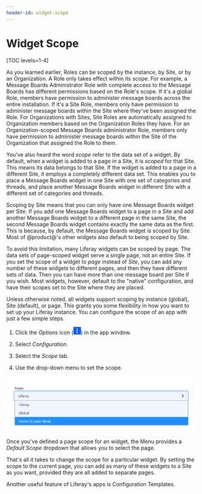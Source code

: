 ```yaml
---
header-id: widget-scope
---
```


# Widget Scope

[TOC levels=1-4]

As you learned earlier, Roles can be scoped by the instance, by Site, or by an
Organization. A Role only takes effect within its scope. For example, a Message
Boards Administrator Role with complete access to the Message Boards has
different permissions based on the Role's scope. If it's a global Role, members
have permission to administer message boards across the entire installation. If
it's a Site Role, members only have permission to administer message boards
within the Site where they've been assigned the Role. For Organizations with
Sites, Site Roles are automatically assigned to Organization members based on
the Organization Roles they have. For an Organization-scoped Message Boards
administrator Role, members only have permission to administer message boards
within the Site of the Organization that assigned the Role to them. 

You've also heard the word *scope* refer to the data set of a widget. By 
default, when a widget is added to a page in a Site, it is *scoped* for that 
Site. This means its data belongs to that Site. If the widget is added to a page
in a different Site, it employs a completely different data set. This enables
you to place a Message Boards widget in one Site with one set of categories and
threads, and place another Message Boards widget in different Site with
a different set of categories and threads.

Scoping by Site means that you can only have one Message Boards widget per 
Site. If you add one Message Boards widget to a page in a Site and add another 
Message Boards widget to a different page in the same Site, the second Message 
Boards widget contains exactly the same data as the first. This is because, by 
default, the Message Boards widget is scoped by Site. Most of @product@'s other 
widgets also default to being scoped by Site.

To avoid this limitation, many Liferay widgets can be scoped by page. The data 
sets of page-scoped widget serve a single page, not an entire Site. If you set 
the scope of a widget to *page* instead of *Site*, you can add any number of 
these widgets to different pages, and then they have different sets of data.
Then you can have more than one message board per Site if you wish. Most
widgets, however, default to the "native" configuration, and have their scopes
set to the Site where they are placed.

Unless otherwise noted, all widgets support scoping by instance (global), Site
(default), or page. This grants you some flexibility in how you want to set up
your Liferay instance. You can configure the scope of an app with just a few
simple steps.

1.  Click the *Options* icon (![Options](../../../../images/icon-app-options.png))
    in the app window.

2.  Select *Configuration*.

3.  Select the *Scope* tab.

4.  Use the drop-down menu to set the scope.

![Figure 1: You can change the scope of your application by navigating to its Configuration menu.](../../../../images/changing-widget-scope.png)

Once you've defined a page scope for an widget, the Menu provides a
*Default Scope* dropdown that allows you to select the page.

That's all it takes to change the scope for a particular widget. By setting the 
scope to the current page, you can add as many of these widgets to a Site as 
you want, provided they are all added to separate pages. 

Another useful feature of Liferay's apps is Configuration Templates. 
